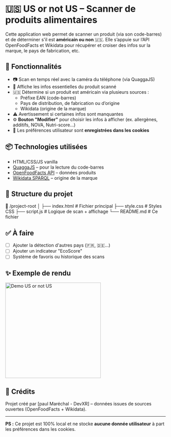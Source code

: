 # 🇺🇸 US or not US – Scanner de produits alimentaires

Cette application web permet de scanner un produit (via son code-barres) et de déterminer s'il est **américain ou non** 🇺🇸. Elle s’appuie sur l’API OpenFoodFacts et Wikidata pour récupérer et croiser des infos sur la marque, le pays de fabrication, etc.

## 🎯 Fonctionnalités

- 📷 Scan en temps réel avec la caméra du téléphone (via QuaggaJS)
- 🔎 Affiche les infos essentielles du produit scanné
- 🇺🇸 Détermine si un produit est américain via plusieurs sources :
  - Préfixe EAN (code-barres)
  - Pays de distribution, de fabrication ou d’origine
  - Wikidata (origine de la marque)
- ⚠️ Avertissement si certaines infos sont manquantes
- ⚙️ **Bouton "Modifier"** pour choisir les infos à afficher (ex. allergènes, additifs, NOVA, Nutri-score…)
- 💾 Les préférences utilisateur sont **enregistrées dans les cookies**

## 📦 Technologies utilisées

- HTML/CSS/JS vanilla
- [QuaggaJS](https://github.com/ericblade/quagga2) – pour la lecture du code-barres
- [OpenFoodFacts API](https://world.openfoodfacts.org/data) – données produits
- [Wikidata SPARQL](https://query.wikidata.org/) – origine de la marque

## 📂 Structure du projet
📁 /project-root │ 
├── index.html # Fichier principal 
├── style.css # Styles CSS 
├── script.js # Logique de scan + affichage 
└── README.md # Ce fichier


## ✅ À faire

- [ ] Ajouter la détection d'autres pays (🇫🇷, 🇩🇪...)
- [ ] Ajouter un indicateur "EcoScore"
- [ ] Système de favoris ou historique des scans

## ✨ Exemple de rendu

<img src="https://devxr.fr/scan/assets/demo-scan.png" alt="Demo US or not US" width="300"/>

## 🧠 Crédits

Projet créé par [paul Maréchal - DevXR] – données issues de sources ouvertes (OpenFoodFacts + Wikidata).

---

**PS :** Ce projet est 100% local et ne stocke **aucune donnée utilisateur** à part les préférences dans les cookies.


